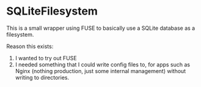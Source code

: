 # SQLiteFilesystem

This is a small wrapper using FUSE to basically use a SQLite database as a filesystem.

Reason this exists:

1) I wanted to try out FUSE
2) I needed something that I could write config files to, for apps such as Nginx (nothing production, just some internal management)
without writing to directories.

